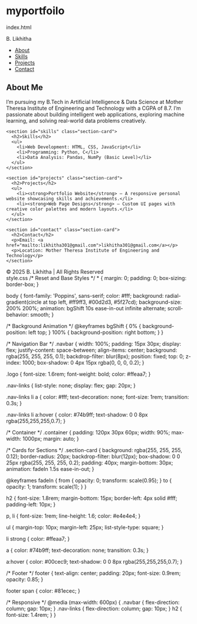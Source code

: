 # myportfoilo
index.html
<!DOCTYPE html>
<html lang="en">
<head>
  <meta charset="UTF-8" />
  <meta name="viewport" content="width=device-width, initial-scale=1.0" />
  <title>B. Likhitha | Portfolio</title>
  <link rel="stylesheet" href="styles.css" />
</head>
<body>
  <!-- Navigation Bar -->
  <nav class="navbar">
    <div class="logo">B. Likhitha</div>
    <ul class="nav-links">
      <li><a href="#about">About</a></li>
      <li><a href="#skills">Skills</a></li>
      <li><a href="#projects">Projects</a></li>
      <li><a href="#contact">Contact</a></li>
    </ul>
  </nav>

  <!-- Main Container -->
  <div class="container">
    <section id="about" class="section-card">
      <h2>About Me</h2>
      <p>
        I’m pursuing my B.Tech in Artificial Intelligence & Data Science at Mother Theresa 
        Institute of Engineering and Technology with a CGPA of 8.7. I’m passionate about 
        building intelligent web applications, exploring machine learning, and solving 
        real-world data problems creatively.
      </p>
    </section>

    <section id="skills" class="section-card">
      <h2>Skills</h2>
      <ul>
        <li>Web Development: HTML, CSS, JavaScript</li>
        <li>Programming: Python, C</li>
        <li>Data Analysis: Pandas, NumPy (Basic Level)</li>
      </ul>
    </section>

    <section id="projects" class="section-card">
      <h2>Projects</h2>
      <ul>
        <li><strong>Portfolio Website</strong> – A responsive personal website showcasing skills and achievements.</li>
        <li><strong>Web Page Designs</strong> – Custom UI pages with creative color palettes and modern layouts.</li>
      </ul>
    </section>

    <section id="contact" class="section-card">
      <h2>Contact</h2>
      <p>Email: <a href="mailto:likhitha301@gmail.com">likhitha301@gmail.com</a></p>
      <p>Location: Mother Theresa Institute of Engineering and Technology</p>
    </section>
  </div>

  <footer>
    © 2025 <span>B. Likhitha</span> | All Rights Reserved
  </footer>
</body>
</html>
style.css
/* Reset and Base Styles */
* {
  margin: 0;
  padding: 0;
  box-sizing: border-box;
}

body {
  font-family: 'Poppins', sans-serif;
  color: #fff;
  background: radial-gradient(circle at top left, #ff9ff3, #00d2d3, #5f27cd);
  background-size: 200% 200%;
  animation: bgShift 10s ease-in-out infinite alternate;
  scroll-behavior: smooth;
}

/* Background Animation */
@keyframes bgShift {
  0% { background-position: left top; }
  100% { background-position: right bottom; }
}

/* Navigation Bar */
.navbar {
  width: 100%;
  padding: 15px 30px;
  display: flex;
  justify-content: space-between;
  align-items: center;
  background: rgba(255, 255, 255, 0.1);
  backdrop-filter: blur(8px);
  position: fixed;
  top: 0;
  z-index: 1000;
  box-shadow: 0 4px 15px rgba(0, 0, 0, 0.2);
}

.logo {
  font-size: 1.6rem;
  font-weight: bold;
  color: #ffeaa7;
}

.nav-links {
  list-style: none;
  display: flex;
  gap: 20px;
}

.nav-links li a {
  color: #fff;
  text-decoration: none;
  font-size: 1rem;
  transition: 0.3s;
}

.nav-links li a:hover {
  color: #74b9ff;
  text-shadow: 0 0 8px rgba(255,255,255,0.7);
}

/* Container */
.container {
  padding: 120px 30px 60px;
  width: 90%;
  max-width: 1000px;
  margin: auto;
}

/* Cards for Sections */
.section-card {
  background: rgba(255, 255, 255, 0.12);
  border-radius: 20px;
  backdrop-filter: blur(12px);
  box-shadow: 0 0 25px rgba(255, 255, 255, 0.2);
  padding: 40px;
  margin-bottom: 30px;
  animation: fadeIn 1.5s ease-in-out;
}

@keyframes fadeIn {
  from { opacity: 0; transform: scale(0.95); }
  to { opacity: 1; transform: scale(1); }
}

h2 {
  font-size: 1.8rem;
  margin-bottom: 15px;
  border-left: 4px solid #fff;
  padding-left: 10px;
}

p, li {
  font-size: 1rem;
  line-height: 1.6;
  color: #e4e4e4;
}

ul {
  margin-top: 10px;
  margin-left: 25px;
  list-style-type: square;
}

li strong {
  color: #ffeaa7;
}

a {
  color: #74b9ff;
  text-decoration: none;
  transition: 0.3s;
}

a:hover {
  color: #00cec9;
  text-shadow: 0 0 8px rgba(255,255,255,0.7);
}

/* Footer */
footer {
  text-align: center;
  padding: 20px;
  font-size: 0.9rem;
  opacity: 0.85;
}

footer span {
  color: #81ecec;
}

/* Responsive */
@media (max-width: 600px) {
  .navbar {
    flex-direction: column;
    gap: 10px;
  }
  .nav-links {
    flex-direction: column;
    gap: 10px;
  }
  h2 { font-size: 1.4rem; }
}
